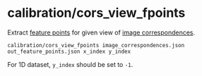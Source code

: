# calibration/cors\_view\_fpoints

Extract [feature points](../../feature_points.html) for given view of [image correspondences](../../data/image_correspondences.html).

    calibration/cors_view_fpoints image_correspondences.json out_feature_points.json x_index y_index

For 1D dataset, `y_index` should be set to `-1`.

